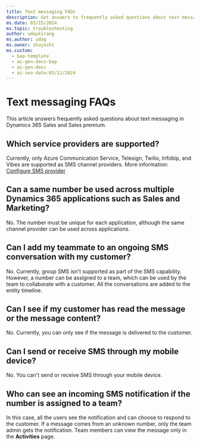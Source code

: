 ```yaml
---
title: Text messaging FAQs
description: Get answers to frequently asked questions about text messaging.
ms.date: 03/15/2024
ms.topic: troubleshooting
author: udaykirang
ms.author: udag
ms.owner: shujoshi
ms.custom:
  - bap-template
  - ai-gen-docs-bap
  - ai-gen-desc
  - ai-seo-date:03/11/2024
---
```


# Text messaging FAQs

This article answers frequently asked questions about text messaging in Dynamics 365 Sales and Sales premium.

## Which service providers are supported?

Currently, only Azure Communication Service, Telesign, Twilio, Infobip, and Vibes are supported as SMS channel providers.​ More information: [Configure SMS provider](configure-sms-provider.md)

## Can a same number be used across multiple Dynamics 365 applications such as Sales and Marketing?​

No. The number must be unique for each application, although the same channel provider can be used across applications.​

## Can I add my teammate to an ongoing SMS conversation with my customer?​

No. Currently, group SMS isn't supported as part of the SMS capability. However, a number can be assigned to a team, which can be used by the team to collaborate with a customer. All the conversations are added to the entity timeline.​

## Can I see if my customer has read the message or the message content?​

​No. Currently, you can only see if the message is delivered to the customer.

## Can I send or receive SMS through my mobile device?​

​No. You can't send or receive SMS through your mobile device.​

## Who can see an incoming SMS notification if the number is assigned to a team?​

In this case, all the users see the notification and can choose to respond to the customer. If a message comes from an unknown number, only the team admin gets the notification. Team members can view the message only in the **Activities** page.

